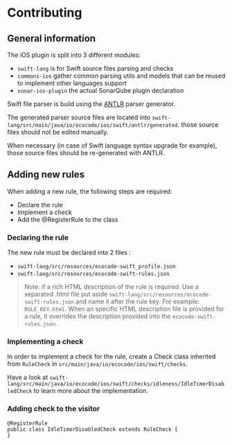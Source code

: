 # Contributing

## General information

The iOS plugin is split into 3 different modules:

- `swift-lang` is for Swift source files parsing and checks
- `commons-ios` gather common parsing utils and models that can be reused to implement other languages support
- `sonar-ios-plugin` the actual SonarQube plugin declaration

Swift file parser is build using the [ANTLR](https://www.antlr.org/) parser generator.

The generated parser source files are located into `swift-lang/src/main/java/io/ecocode/ios/swift/antlr/generated`. those source files should not be edited manually. 

When necessary (in case of Swift language syntax upgrade for example), those source files should be re-generated with ANTLR.

## Adding new rules

When adding a new rule, the following steps are required:

- Declare the rule
- Implement a check
- Add the @RegisterRule to the class

### Declaring the rule

The new rule must be declared into 2 files :

- `swift-lang/src/resources/ecocode-swift_profile.json` 
- `swift-lang/src/resources/ecocode-swift-rules.json`

> Note: if a rich HTML description of the rule is required. Use a separated .html file put aside `swift-lang/src/resources/ecocode-swift-rules.json` and name it after the rule key. For example: `RULE_KEY.html`. When an specific HTML description file is provided for a rule, it overrides the description provided into the `ecocode-swift-rules.json`.

### Implementing a check

In order to implement a check for the rule, create a Check class inherited from `RuleCheck` in `src/main/java/io/ecocode/ios/swift/checks`.

Have a look at `swift-lang/src/main/java/io/ecocode/ios/swift/checks/idleness/IdleTimerDisabledCheck` to learn more about the implementation.

### Adding check to the visitor

```
@RegisterRule
public class IdleTimerDisabledCheck extends RuleCheck {
}
```